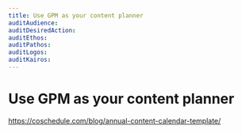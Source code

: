 ```yaml
---
title: Use GPM as your content planner
auditAudience:
auditDesiredAction:
auditEthos:
auditPathos:
auditLogos:
auditKairos:
---
```


# Use GPM as your content planner

https://coschedule.com/blog/annual-content-calendar-template/
